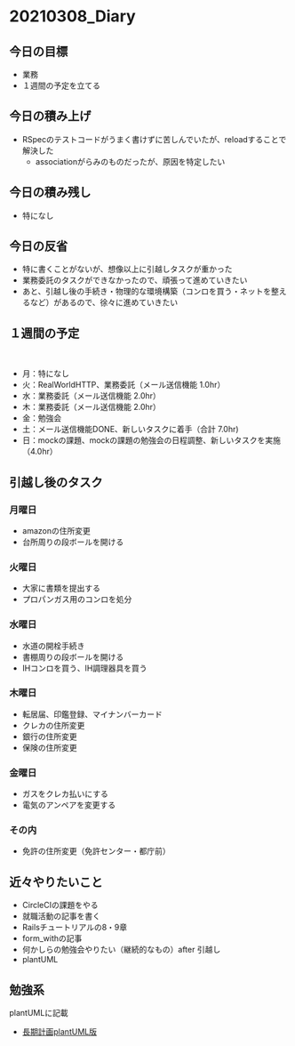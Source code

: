 # 20210308_Diary

## 今日の目標

- 業務
- １週間の予定を立てる

## 今日の積み上げ

- RSpecのテストコードがうまく書けずに苦しんでいたが、reloadすることで解決した
  - associationがらみのものだったが、原因を特定したい

## 今日の積み残し

- 特になし

## 今日の反省

- 特に書くことがないが、想像以上に引越しタスクが重かった
- 業務委託のタスクができなかったので、頑張って進めていきたい
- あと、引越し後の手続き・物理的な環境構築（コンロを買う・ネットを整えるなど）があるので、徐々に進めていきたい

## １週間の予定
​
- 月：特になし
- 火：RealWorldHTTP、業務委託（メール送信機能 1.0hr）
- 水：業務委託（メール送信機能 2.0hr）
- 木：業務委託（メール送信機能 2.0hr）
- 金：勉強会
- 土：メール送信機能DONE、新しいタスクに着手（合計 7.0hr)
- 日：mockの課題、mockの課題の勉強会の日程調整、新しいタスクを実施（4.0hr）

## 引越し後のタスク

### 月曜日

- amazonの住所変更
- 台所周りの段ボールを開ける

### 火曜日

- 大家に書類を提出する
- プロパンガス用のコンロを処分

### 水曜日

- 水道の開栓手続き
- 書棚周りの段ボールを開ける
- IHコンロを買う、IH調理器具を買う

### 木曜日

- 転居届、印鑑登録、マイナンバーカード
- クレカの住所変更
- 銀行の住所変更
- 保険の住所変更

### 金曜日

- ガスをクレカ払いにする
- 電気のアンペアを変更する

### その内

- 免許の住所変更（免許センター・都庁前）

## 近々やりたいこと

- CircleCIの課題をやる
- 就職活動の記事を書く
- Railsチュートリアルの8・9章
- form_withの記事
- 何かしらの勉強会やりたい（継続的なもの）after 引越し
- plantUML

## 勉強系

plantUMLに記載

- [長期計画plantUML版](../77_Schedule/private_schedule.pu)